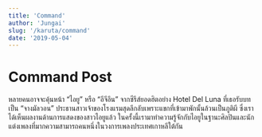 ```yaml
---
title: 'Command'
author: 'Jungai'
slug: '/karuta/command'
date: '2019-05-04'
---
```


# Command Post

หลายคนอาจจะคุ้นหน้า “ไอยู” หรือ “อีจีอึน” จากซีรีส์ยอดฮิตอย่าง Hotel Del Luna ที่เธอรับบทเป็น “จางมัลวอน” ประธานสาวเจ้าของโรงแรมสุดลึกลับเพราะแขกที่เข้ามาพักนั้นล้วนเป็นภูติผี ซึ่งเราได้เห็นผลงานด้านการแสดงของสาวไอยูแล้ว ในครั้งนี้เรามาทำความรู้จักกับไอยูในฐานะศิลปินและนักแต่งเพลงที่มากความสามารถคนหนึ่งในวงการเพลงประเทศเกาหลีใต้กัน
